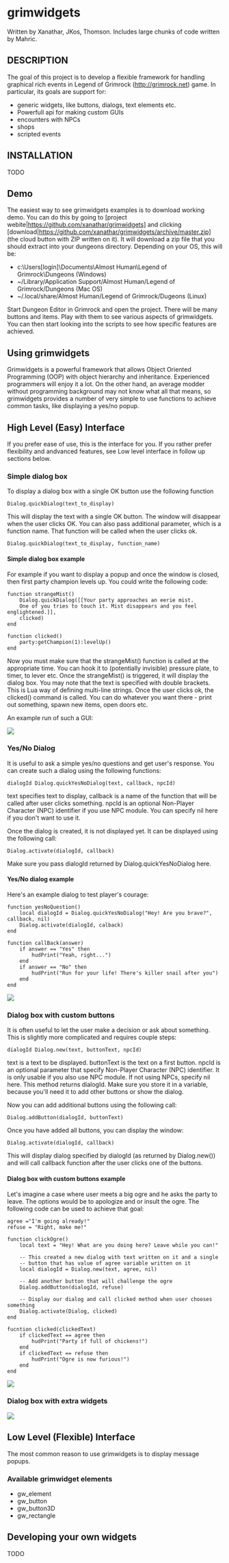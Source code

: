 grimwidgets
===========

Written by Xanathar, JKos, Thomson. Includes large chunks of
code written by Mahric.

## DESCRIPTION

The goal of this project is to develop a flexible framework
for handling graphical rich events in Legend of Grimrock
(http://grimrock.net) game. In particular, its goals are
support for:

- generic widgets, like buttons, dialogs, text elements etc.
- Powerfull api for making custom GUIs
- encounters with NPCs
- shops
- scripted events

## INSTALLATION

TODO

## Demo
The easiest way to see grimwidgets examples is to download working demo.
You can do this by going to [project webite|https://github.com/xanathar/grimwidgets]
and clicking [download|https://github.com/xanathar/grimwidgets/archive/master.zip] 
(the cloud button with ZIP written on it). It will download a zip file
that you should extract into your dungeons directory. Depending on your OS,
this will be:

- c:\Users\[login]\Documents\Almost Human\Legend of Grimrock\Dungeons (Windows)
- ~/Library/Application Support/Almost Human/Legend of Grimrock/Dungeons (Mac OS)
- ~/.local/share/Almost Human/Legend of Grimrock/Dugeons (Linux)

Start Dungeon Editor in Grimrock and open the project. There will be many buttons
and items. Play with them to see various aspects of grimwidgets. You can then
start looking into the scripts to see how specific features are achieved.

## Using grimwidgets

Grimwidgets is a powerful framework that allows Object Oriented
Programming (OOP) with object hierarchy and inheritance. Experienced
programmers will enjoy it a lot. On the other hand, an average modder
without programming background may not know what all that means, so
grimwidgets provides a number of very simple to use functions to achieve
common tasks, like displaying a yes/no popup.

## High Level (Easy) Interface
If you prefer ease of use, this is the interface for you. If you rather
prefer flexibility and andvanced features, see Low level interface in 
follow up sections below.

### Simple dialog box
To display a dialog box with a single OK button use the following function

    Dialog.quickDialog(text_to_display)

This will display the text with a single OK button. The window will disappear
when the user clicks OK. You can also pass additional parameter, which is a
function name. That function will be called when the user clicks ok.

    Dialog.quickDialog(text_to_display, function_name)

#### Simple dialog box example

For example if you want to display a popup and once the window is closed, then
first party champion levels up. You could write the following code:

    function strangeMist()
        Dialog.quickDialog([[Your party approaches an eerie mist.
        One of you tries to touch it. Mist disappears and you feel englightened.]],
        clicked)
    end

    function clicked()
        party:getChampion(1):levelUp()
    end

Now you must make sure that the strangeMist() function is called at the appropriate
time. You can hook it to (potentially invisible) pressure plate, to timer, to
lever etc. Once the strangeMist() is triggered, it will display the dialog box.
You may note that the text is specified with double brackets. This is Lua way of 
defining multi-line strings. Once the user clicks ok, the clicked() command is called.
You can do whatever you want there - print out something, spawn new items, open doors
etc.

An example run of such a GUI:

![](https://raw.github.com/xanathar/grimwidgets/master/doc/dialog-ok.png)

### Yes/No Dialog
It is useful to ask a simple yes/no questions and get user's response. You can
create such a dialog using the following functions:

    dialogId Dialog.quickYesNoDialog(text, callback, npcId)

text specifies text to display, callback is a name of the function that will be
called after user clicks something. npcId is an optional Non-Player Character (NPC)
identifier if you use NPC module. You can specify nil here if you don't want to
use it.

Once the dialog is created, it is not displayed yet. It can be displayed using
the following call:

    Dialog.activate(dialogId, callback)

Make sure you pass dialogId returned by Dialog.quickYesNoDialog here.

#### Yes/No dialog example
Here's an example dialog to test player's courage:

    function yesNoQuestion()
        local dialogId = Dialog.quickYesNoDialog("Hey! Are you brave?", callback, nil)
        Dialog.activate(dialogId, calback)
    end

    function callBack(answer)
        if answer == "Yes" then
            hudPrint("Yeah, right...")
        end
        if answer == "No" then
            hudPrint("Run for your life! There's killer snail after you")
        end
    end

![](https://raw.github.com/xanathar/grimwidgets/master/doc/dialog-yes-no.png)

### Dialog box with custom buttons

It is often useful to let the user make a decision or ask about something.
This is slightly more complicated and requires couple steps:

    dialogId Dialog.new(text, buttonText, npcId)
    
text is a text to be displayed. buttonText is the text on a first button.
npcId is an optional parameter that specify Non-Player Character (NPC) identifier.
It is only usable if you also use NPC module. If not using NPCs, specify nil here.
This method returns dialogId. Make sure you store it in a variable, because
you'll need it to add other buttons or show the dialog.

Now you can add additional buttons using the following call:

    Dialog.addButton(dialogId, buttonText)
    
Once you have added all buttons, you can display the window:

    Dialog.activate(dialogId, callback)
    
This will display dialog specified by dialogId (as returned by Dialog.new())
and will call callback function after the user clicks one of the buttons.

#### Dialog box with custom buttons example
Let's imagine a case where user meets a big ogre and he asks the party to leave. The
options would be to apologize and or insult the ogre. The following code can be used
to achieve that goal:

    agree ="I'm going already!"
    refuse = "Right, make me!"

    function clickOgre()
        local text = "Hey! What are you doing here? Leave while you can!"
        
        -- This created a new dialog with text written on it and a single 
        -- button that has value of agree variable written on it
        local dialogId = Dialog.new(text, agree, nil)
        
        -- Add another button that will challenge the ogre
        Dialog.addButton(dialogId, refuse)
        
        -- Display our dialog and call clicked method when user chooses something
        Dialog.activate(Dialog, clicked)
    end

    fucntion clicked(clickedText)
    	if clickedText == agree then
    	    hudPrint("Party if full of chickens!")
    	end
    	if clickedText == refuse then
    	    hudPrint("Ogre is now furious!")
    	end
    end

![](https://raw.github.com/xanathar/grimwidgets/master/doc/dialog-custom.png)

### Dialog box with extra widgets

![](https://raw.github.com/xanathar/grimwidgets/master/doc/dialog-widgets.png)

## Low Level (Flexible) Interface
The most common reason to use grimwidgets is to display message popups.

### Available grimwidget elements

- gw_element
- gw_button
- gw_button3D
- gw_rectangle

## Developing your own widgets

TODO
